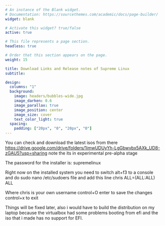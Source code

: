 ```yaml
---
# An instance of the Blank widget.
# Documentation: https://sourcethemes.com/academic/docs/page-builder/
widget: blank

# Activate this widget? true/false
active: true

# This file represents a page section.
headless: true

# Order that this section appears on the page.
weight: 15

title: Download Links and Release notes of Supreme Linux
subtitle:

design:
  columns: "1"
  background:
    image: headers/bubbles-wide.jpg
    image_darken: 0.6
    image_parallax: true
    image_position: center
    image_size: cover
    text_color_light: true
  spacing:
    padding: ["20px", "0", "20px", "0"]
---
```


You can check and download the latest isos  from there
https://drive.google.com/drive/folders/1imwUDUyYh-LgGbwvbx5AXk_UD8-zGAU5?usp=sharing
note the its in experimental pre-alpha stage

The password for the installer is: supremelinux 

Right now on the installed system you need to switch alt+f3 to a console and do
sudo nano /etc/sudoers file and add this line 
chris	ALL=(ALL:ALL) ALL

Where chris is your own username
control+O enter    to save the changes
control+x  to exit

Things will be fixed later, also i would have to build the distribution on my laptop because the virtualbox had some problems booting from efi and the iso that i made has no support for EFI.



